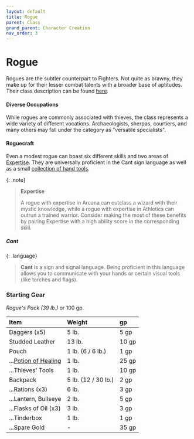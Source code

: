 ```yaml
---
layout: default
title: Rogue
parent: Class
grand_parent: Character Creation
nav_order: 3
---
```


# Rogue

Rogues are the subtler counterpart to Fighters. Not quite as brawny, they make up for their lesser combat talents with a broader base of aptitudes. Their class description can be found [here](../../../data/classes/rogue).

#### Diverse Occupations
While rogues are commonly associated with thieves, the class represents a wide variety of different vocations. Archaeologists, sherpas, courtiers, and many others may fall under the category as "versatile specialists".

#### Roguecraft
Even a modest rogue can boast six different skills and two areas of [Expertise](../../../data/classes/rogue#expertise). They are universally proficient in the Cant sign language as well as a small [collection of hand tools](../../../data/items/thief_tools).

{: .note}
> **Expertise**
>
> A rogue with expertise in Arcana can outclass a wizard with their mystic knowledge, while a rogue with expertise in Athletics can outrun a trained warrior. Consider making the most of these benefits by pairing Expertise with a high ability score in the corresponding skill.

##### Cant

{: .language}
> **Cant** is a sign and signal language. Being proficient in this language allows you to communicate with your hands or certain visual tools (like torches and flags). 

### Starting Gear
_Rogue's Pack (39 lb.)_ or 100 gp.

| Item                                         | Weight              | gp    |
| :------------------------------------------- | :------------------ | :---- |
| Daggers (x5)                                 | 5 lb.               | 5 gp  |
| Studded Leather                              | 13 lb.              | 10 gp |
| Pouch                                        | 1 lb. (6 / 6 lb.)   | 1 gp  |
| ...[Potion of Healing](../../gear/alchemics) | 1 lb.               | 25 gp |
| ...Thieves' Tools                            | 1 lb.               | 10 gp |
| Backpack                                     | 5 lb. (12 / 30 lb.) | 2 gp  |
| ...Rations (x3)                              | 6 lb.               | 3 gp  |
| ...Lantern, Bullseye                         | 2 lb.               | 5 gp  |
| ...Flasks of Oil (x3)                        | 3 lb.               | 3 gp  |
| ...Tinderbox                                 | 1 lb.               | 1 gp  |
| ...Spare Gold                                | -                   | 35 gp |
